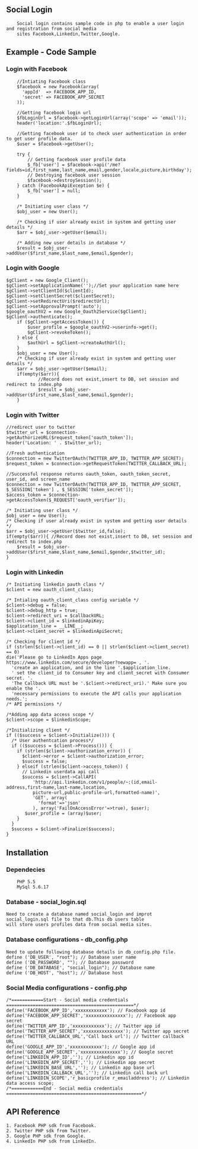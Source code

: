 ## Social Login 
        Social login contains sample code in php to enable a user login and registration from social media 
        sites Facebook,Linkedin,Twitter,Google.

## Example - Code Sample
### Login with Facebook
        //Intiating Facebook class
        $facebook = new Facebook(array(
          'appId'  => FACEBOOK_APP_ID, 
          'secret' => FACEBOOK_APP_SECRET
        ));

        //Getting facebook login url
        $fbLoginUrl = $facebook->getLoginUrl(array('scope' => 'email'));
        header('location:'.$fbLoginUrl);

        //Getting facebook user id to check user authentication in order to get user profile data.
        $user = $facebook->getUser(); 

        try {
            // Getting facebook user profile data
            $_fb['user'] = $facebook->api('/me?fields=id,first_name,last_name,email,gender,locale,picture,birthday');
            // Destroying facebook user session 
            $facebook->destroySession();
        } catch (FacebookApiException $e) {            
            $_fb['user'] = null;
        }

        /* Initiating user class */
        $obj_user = new User();
        
        /* Checking if user already exist in system and getting user details */
        $arr = $obj_user->getUser($email);

        /* Adding new user details in database */
        $result = $obj_user->addUser($first_name,$last_name,$email,$gender);

### Login with Google
	$gClient = new Google_Client();
	$gClient->setApplicationName('');//Set your application name here
	$gClient->setClientId($clientId);
	$gClient->setClientSecret($clientSecret);
	$gClient->setRedirectUri($redirectUrl);
	$gClient->setApprovalPrompt('auto');
	$google_oauthV2 = new Google_Oauth2Service($gClient);
	$gClient->authenticate();
        if ($gClient->getAccessToken()) {
        	$user_profile = $google_oauthV2->userinfo->get();	
        	$gClient->revokeToken();
        } else {
        	$authUrl = $gClient->createAuthUrl();
        }
        $obj_user = new User();
        /* Checking if user already exist in system and getting user details */
        $arr = $obj_user->getUser($email);
        if(empty($arr)){ 
                //Record does not exist,insert to DB, set session and redirect to index.php
                $result = $obj_user->addUser($first_name,$last_name,$email,$gender);
        }
### Login with Twitter

	//redirect user to twitter
	$twitter_url = $connection->getAuthorizeURL($request_token['oauth_token']);		
	header('Location: ' . $twitter_url); 
	
	//Fresh authentication
	$connection = new TwitterOAuth(TWITTER_APP_ID, TWITTER_APP_SECRET);
	$request_token = $connection->getRequestToken(TWITTER_CALLBACK_URL);
	
	//Successful response returns oauth_token, oauth_token_secret, user_id, and screen_name
	$connection = new TwitterOAuth(TWITTER_APP_ID, TWITTER_APP_SECRET, $_SESSION['token'] , $_SESSION['token_secret']);
	$access_token = $connection->getAccessToken($_REQUEST['oauth_verifier']);
	
	/* Initiating user class */
	$obj_user = new User();
	/* Checking if user already exist in system and getting user details */
	$arr = $obj_user->getUser($twitter_id,false);
	if(empty($arr)){ //Record does not exist,insert to DB, set session and redirect to index.php
		$result = $obj_user->addUser($first_name,$last_name,$email,$gender,$twitter_id);
	}
	
### Login with Linkedin

    /* Initiating linkedin pauth class */
    $client = new oauth_client_class;

    /* Intialing oauth_client_class config variable */
    $client->debug = false;
    $client->debug_http = true;    
    $client->redirect_uri = $callbackURL;
    $client->client_id = $linkedinApiKey;
    $application_line = __LINE__;
    $client->client_secret = $linkedinApiSecret;

    /* Checking for client id */
    if (strlen($client->client_id) == 0 || strlen($client->client_secret) == 0)
    die('Please go to LinkedIn Apps page https://www.linkedin.com/secure/developer?newapp= , '.
      'create an application, and in the line '.$application_line.
      ' set the client_id to Consumer key and client_secret with Consumer secret. '.
      'The Callback URL must be '.$client->redirect_uri).' Make sure you enable the '.
      'necessary permissions to execute the API calls your application needs.';
    /* API permissions */

    /*Adding app data access scope */
    $client->scope = $linkedinScope;

    /*Initializing client */
    if (($success = $client->Initialize())) {        
      /* User authentcation process*/  
      if (($success = $client->Process())) {
        if (strlen($client->authorization_error)) {
          $client->error = $client->authorization_error;
          $success = false;
        } elseif (strlen($client->access_token)) {
          // Linkedin userdata api call
          $success = $client->CallAPI(
              'http://api.linkedin.com/v1/people/~:(id,email-address,first-name,last-name,location,
              picture-url,public-profile-url,formatted-name)', 
              'GET', array(
                'format'=>'json'
              ), array('FailOnAccessError'=>true), $user);
           $user_profile = (array)$user;          
        }       
      }
      $success = $client->Finalize($success);
    }
## Installation

### Dependecies
        PHP 5.5
        MySql 5.6.17

### Database - social_login.sql
    Need to create a database named social_login and improt social_login.sql file to that db.This db users table
    will store users profiles data from social media sites. 

### Database configurations - db_config.php
    Need to update following database details in db_config.php file.
    define ('DB_USER', "root"); // Database user name
    define ('DB_PASSWORD', ""); // Database password
    define ('DB_DATABASE', "social_login"); // Database name
    define ('DB_HOST', "host"); // Database host

### Social Media configurations - config.php
    /*============Start - Social media credentials ================================================*/
    define('FACEBOOK_APP_ID','xxxxxxxxxxxx'); // Facebook app id 
    define('FACEBOOK_APP_SECRET','xxxxxxxxxxxxxxx'); // Facebook app secret
    define('TWITTER_APP_ID','xxxxxxxxxxxx'); // Twitter app id
    define('TWITTER_APP_SECRET','xxxxxxxxxxxxxxx'); // Twitter app secret
    define('TWITTER_CALLBACK_URL','Call back url'); // Twitter callback URL
    define('GOOGLE_APP_ID','xxxxxxxxxxxx'); // Google app id
    define('GOOGLE_APP_SECRET','xxxxxxxxxxxxxxx'); // Google secret
    define('LINKEDIN_APP_ID',''); // Linkedin app id
    define('LINKEDIN_APP_SECRET',''); // Linkedin app secret
    define('LINKEDIN_BASE_URL',''); // Linkedin app base url
    define('LINKEDIN_CALLBACK_URL',''); // Linkedin call back url
    define('LINKEDIN_SCOPE','r_basicprofile r_emailaddress'); // Linkedin data access scope;
    /*============End - Social media credentials  ===================================================*/

## API Reference
    1. Facebook PHP sdk from Facebook.
    2. Twitter PHP sdk from Twitter.
    3. Google PHP sdk from Google.
    4. LinkedIn PHP sdk from LinkedIn.

